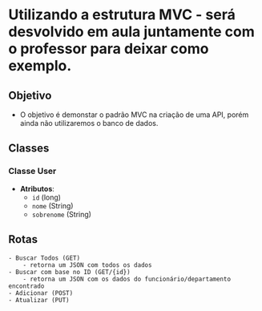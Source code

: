# Utilizando a estrutura MVC - será desvolvido em aula juntamente com o professor para deixar como exemplo.
## Objetivo
- O objetivo é demonstar o padrão MVC na criação de uma API, porém ainda não utilizaremos o banco de dados.

## Classes
### Classe User
- **Atributos**: 
    - `id` (long)
    - `nome` (String)
    - `sobrenome` (String)

## Rotas
    - Buscar Todos (GET)
        - retorna um JSON com todos os dados
    - Buscar com base no ID (GET/{id})
        - retorna um JSON com os dados do funcionário/departamento encontrado
    - Adicionar (POST)
    - Atualizar (PUT)